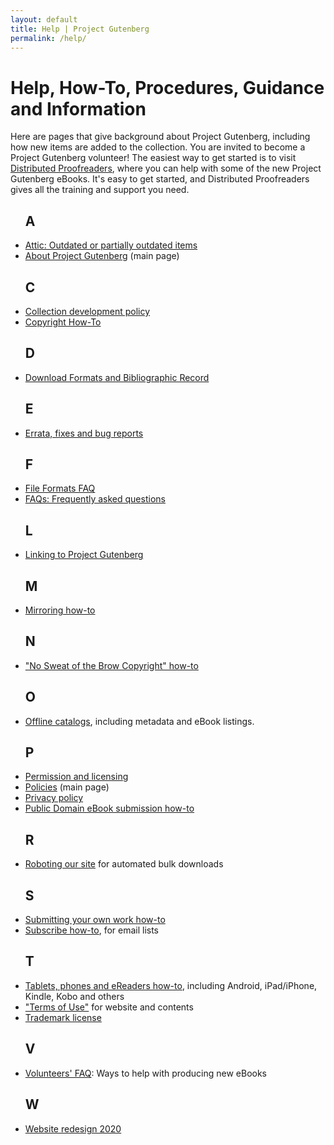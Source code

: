 ```yaml
---
layout: default
title: Help | Project Gutenberg
permalink: /help/
---
```


Help, How-To, Procedures, Guidance and Information
==================================================

Here are pages that give background about Project Gutenberg, including how new items are added to the collection. You are invited to become a Project Gutenberg volunteer! The easiest way to get started is to visit [Distributed Proofreaders](https://www.pgdp.net), where you can help with some of the new Project Gutenberg eBooks. It's easy to get started, and Distributed Proofreaders gives all the training and support you need.

 <div class="bookshelves ">
    <ul>
      <h2>A</h2>
       <li><a href="/attic/">Attic: Outdated or partially outdated items</a></li>
       <li><a href="/about">About Project Gutenberg</a> (main page)</li>
      <h2>C</h2>
       <li><a href="/policy/collection_development.html">Collection development policy</a></li>
       <li><a href="/help/copyright.html">Copyright How-To</a></li>
      <h2>D</h2>
       <li><a href="/help/bibliographic_record.html">Download Formats and Bibliographic Record</a></li>
      <h2>E</h2>
       <li><a href="/help/errata.html">Errata, fixes and bug reports</a></li>
      <h2>F</h2>
       <li><a href="/help/file_formats.html">File Formats FAQ</a></li>
       <li><a href="/help/faq.html">FAQs: Frequently asked questions</a></li>
      <h2>L</h2>
       <li><a href="/policy/linking.html">Linking to Project Gutenberg</a></li>
      <h2>M</h2>
       <li><a href="/help/mirroring.html">Mirroring how-to</a></li>
      <h2>N</h2>
       <li><a href="/help/no_sweat_copyright.html">"No Sweat of the Brow Copyright" how-to</a></li>
      <h2>O</h2>
       <li><a href="/ebooks/offline_catalogs.html">Offline catalogs</a>, including metadata and eBook listings.</li>
      <h2>P</h2>
       <li><a href="/policy/permission.html">Permission and licensing</a></li>
       <li><a href="/policy/">Policies</a> (main page)</li>
       <li><a href="/policy/privacy_policy.html">Privacy policy</a></li>
       <li><a href="/help/public_domain_ebook_submission.html">Public Domain eBook submission how-to</a></li>
      <h2>R</h2>
       <li><a href="/policy/robot_access.html">Roboting our site</a> for automated bulk downloads</li>
      <h2>S</h2>
       <li><a href="/help/submitting_your_own_work.html">Submitting your own work how-to</a></li>
       <li><a href="/help/subscribe_how_to.html">Subscribe how-to</a>, for email lists</li>
      <h2>T</h2>
       <li><a href="/help/mobile.html">Tablets, phones and eReaders how-to</a>, including Android, iPad/iPhone, Kindle, Kobo and others</li>
       <li><a href="/policy/terms_of_use.html">"Terms of Use"</a> for website and contents</li>
       <li><a href="/policy/license.html">Trademark license</a></li>
      <h2>V</h2>
       <li><a href="/help/volunteers_faq.html">Volunteers' FAQ</a>: Ways to help with producing new eBooks</li>
      <h2>W</h2>
       <li><a href="/help/new_website.html">Website redesign 2020</a></li>

